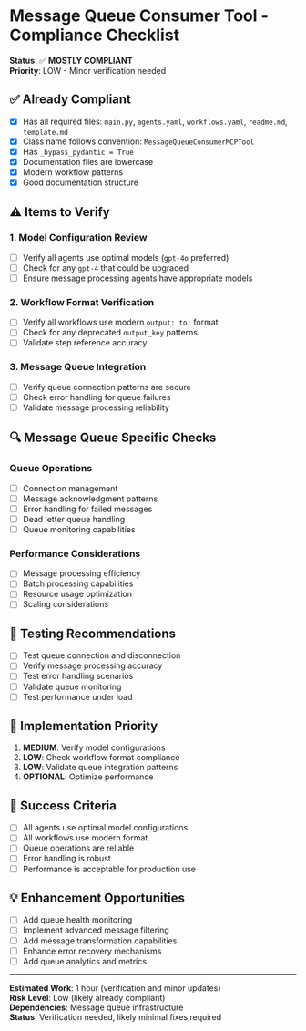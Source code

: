 # Message Queue Consumer Tool - Compliance Checklist

**Status**: ✅ **MOSTLY COMPLIANT**  
**Priority**: LOW - Minor verification needed

## ✅ Already Compliant

- [x] Has all required files: `main.py`, `agents.yaml`, `workflows.yaml`, `readme.md`, `template.md`
- [x] Class name follows convention: `MessageQueueConsumerMCPTool`
- [x] Has `_bypass_pydantic = True`
- [x] Documentation files are lowercase
- [x] Modern workflow patterns
- [x] Good documentation structure

## ⚠️ Items to Verify

### 1. Model Configuration Review
- [ ] Verify all agents use optimal models (`gpt-4o` preferred)
- [ ] Check for any `gpt-4` that could be upgraded
- [ ] Ensure message processing agents have appropriate models

### 2. Workflow Format Verification
- [ ] Verify all workflows use modern `output: to:` format
- [ ] Check for any deprecated `output_key` patterns
- [ ] Validate step reference accuracy

### 3. Message Queue Integration
- [ ] Verify queue connection patterns are secure
- [ ] Check error handling for queue failures
- [ ] Validate message processing reliability

## 🔍 Message Queue Specific Checks

### Queue Operations
- [ ] Connection management
- [ ] Message acknowledgment patterns
- [ ] Error handling for failed messages
- [ ] Dead letter queue handling
- [ ] Queue monitoring capabilities

### Performance Considerations
- [ ] Message processing efficiency
- [ ] Batch processing capabilities
- [ ] Resource usage optimization
- [ ] Scaling considerations

## 🧪 Testing Recommendations

- [ ] Test queue connection and disconnection
- [ ] Verify message processing accuracy
- [ ] Test error handling scenarios
- [ ] Validate queue monitoring
- [ ] Test performance under load

## 📅 Implementation Priority

1. **MEDIUM**: Verify model configurations
2. **LOW**: Check workflow format compliance
3. **LOW**: Validate queue integration patterns
4. **OPTIONAL**: Optimize performance

## 🎯 Success Criteria

- [ ] All agents use optimal model configurations
- [ ] All workflows use modern format
- [ ] Queue operations are reliable
- [ ] Error handling is robust
- [ ] Performance is acceptable for production use

## 💡 Enhancement Opportunities

- [ ] Add queue health monitoring
- [ ] Implement advanced message filtering
- [ ] Add message transformation capabilities
- [ ] Enhance error recovery mechanisms
- [ ] Add queue analytics and metrics

---

**Estimated Work**: 1 hour (verification and minor updates)  
**Risk Level**: Low (likely already compliant)  
**Dependencies**: Message queue infrastructure  
**Status**: Verification needed, likely minimal fixes required
